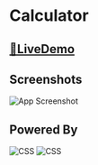 
# Calculator




## [🔗LiveDemo](https://codepanda-crypto.github.io/OdinProject/Calculator/)



## Screenshots

![App Screenshot](https://i.ibb.co/gmRRDKZ/Calculator.jpg)


## Powered By

![CSS](https://www.imghippo.com/i/yiYo41719835700.png)
![CSS](https://www.imghippo.com/i/yiYo41719835700.png)


